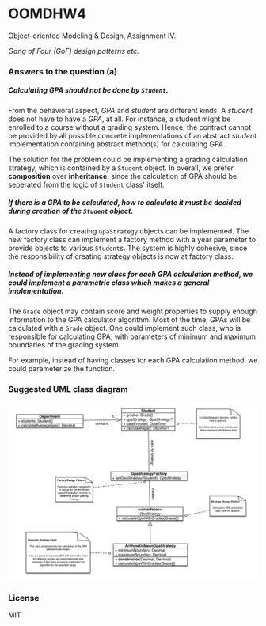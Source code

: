 # OOMDHW4

Object-oriented Modeling & Design, Assignment IV.

*Gang of Four (GoF) design patterns etc.*

### Answers to the question (a)

##### Calculating GPA should not be done by `Student`.

From the behavioral aspect, *GPA* and *student* are different kinds.
A *student* does not have to have a *GPA*, at all.
For instance, a student might be enrolled to a course without a grading system.
Hence, the contract cannot be provided by all possible concrete implementations of an abstract *student* implementation containing abstract method(s) for calculating GPA.

The solution for the problem could be implementing a grading calculation strategy, which is contained by a `Student` object.
In overall, we prefer **composition** over **inheritance**, since the calculation of GPA should be seperated from the logic of `Student` class' itself.

##### If there is a GPA to be calculated, how to calculate it must be decided during creation of the `Student` object.

A factory class for creating `GpaStrategy` objects can be implemented.
The new factory class can implement a factory method with a year parameter to provide objects to various `Student`s.
The system is highly cohesive, since the responsibility of creating strategy objects is now at factory class.

##### Instead of implementing new class for each GPA calculation method, we could implement a parametric class which makes a general implementation.

The `Grade` object may contain score and weight properties to supply enough information to the GPA calculator algorithm.
Most of the time, GPAs will be calculated with a `Grade` object.
One could implement such class, who is responsible for calculating GPA, with parameters of minimum and maximum boundaries of the grading system.

For example, instead of having classes for each GPA calculation method, we could parameterize the function.

### Suggested UML class diagram

![UML Class Diagram]

[UML Class Diagram]: uml.png

### License

MIT
